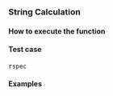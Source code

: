 ### String Calculation

#### How to execute the function

#### Test case

```Shell
rspec
```

#### Examples

